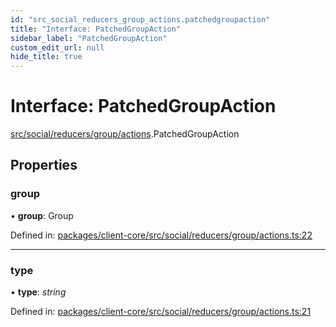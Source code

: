 ```yaml
---
id: "src_social_reducers_group_actions.patchedgroupaction"
title: "Interface: PatchedGroupAction"
sidebar_label: "PatchedGroupAction"
custom_edit_url: null
hide_title: true
---
```


# Interface: PatchedGroupAction

[src/social/reducers/group/actions](../modules/src_social_reducers_group_actions.md).PatchedGroupAction

## Properties

### group

• **group**: Group

Defined in: [packages/client-core/src/social/reducers/group/actions.ts:22](https://github.com/xr3ngine/xr3ngine/blob/77d12cea0/packages/client-core/src/social/reducers/group/actions.ts#L22)

___

### type

• **type**: *string*

Defined in: [packages/client-core/src/social/reducers/group/actions.ts:21](https://github.com/xr3ngine/xr3ngine/blob/77d12cea0/packages/client-core/src/social/reducers/group/actions.ts#L21)
